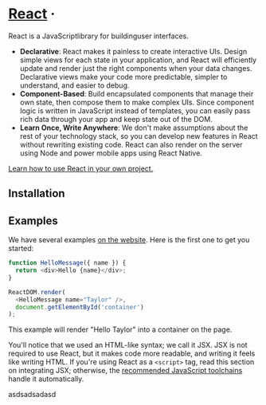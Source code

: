 # [React](https://reactjs.org/) ·

React is a JavaScriptlibrary for buildinguser interfaces.

* **Declarative**: React makes it painless to create interactive UIs. Design simple views for each state in your application, and React will efficiently update and render just the right components when your data changes. Declarative views make your code more predictable, simpler to understand, and easier to debug.
* **Component-Based**: Build encapsulated components that manage their own state, then compose them to make complex UIs. Since component logic is written in JavaScript instead of templates, you can easily pass rich data through your app and keep state out of the DOM.
* **Learn Once, Write Anywhere**: We don't make assumptions about the rest of your technology stack, so you can develop new features in React without rewriting existing code. React can also render on the server using Node and power mobile apps using React Native.

[Learn how to use React in your own project.](https://reactjs.org/docs/getting-started.html)

## Installation


## Examples
We have several examples [on the website](https://reactjs.org/). Here is the first one to get you started:
``` js
function HelloMessage({ name }) {
  return <div>Hello {name}</div>;
}

ReactDOM.render(
  <HelloMessage name="Taylor" />,
  document.getElementById('container')
);
```
This example will render "Hello Taylor" into a container on the page.

You'll notice that we used an HTML-like syntax; we call it JSX. JSX is not required to use React, but it makes code more readable, and writing it feels like writing HTML. If you're using React as a `<script>` tag, read this section on integrating JSX; otherwise, the [recommended JavaScript toolchains](https://reactjs.org/docs/create-a-new-react-app.html) handle it automatically.



asdsadsadasd
